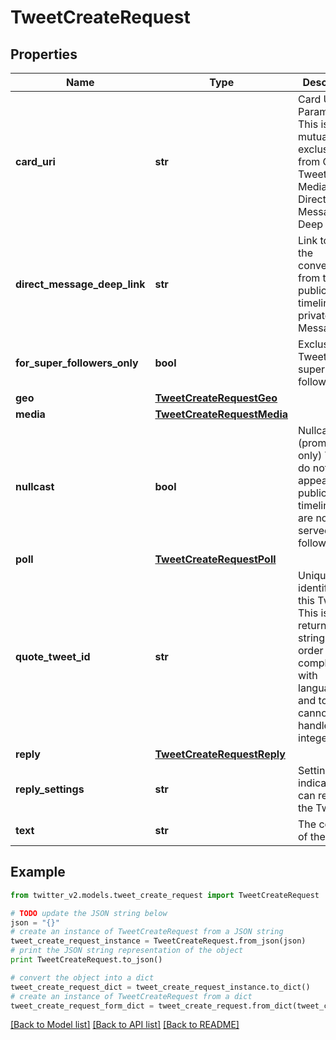 # TweetCreateRequest


## Properties
Name | Type | Description | Notes
------------ | ------------- | ------------- | -------------
**card_uri** | **str** | Card Uri Parameter. This is mutually exclusive from Quote Tweet Id, Poll, Media, and Direct Message Deep Link. | [optional] 
**direct_message_deep_link** | **str** | Link to take the conversation from the public timeline to a private Direct Message. | [optional] 
**for_super_followers_only** | **bool** | Exclusive Tweet for super followers. | [optional] [default to False]
**geo** | [**TweetCreateRequestGeo**](TweetCreateRequestGeo.md) |  | [optional] 
**media** | [**TweetCreateRequestMedia**](TweetCreateRequestMedia.md) |  | [optional] 
**nullcast** | **bool** | Nullcasted (promoted-only) Tweets do not appear in the public timeline and are not served to followers. | [optional] [default to False]
**poll** | [**TweetCreateRequestPoll**](TweetCreateRequestPoll.md) |  | [optional] 
**quote_tweet_id** | **str** | Unique identifier of this Tweet. This is returned as a string in order to avoid complications with languages and tools that cannot handle large integers. | [optional] 
**reply** | [**TweetCreateRequestReply**](TweetCreateRequestReply.md) |  | [optional] 
**reply_settings** | **str** | Settings to indicate who can reply to the Tweet. | [optional] 
**text** | **str** | The content of the Tweet. | [optional] 

## Example

```python
from twitter_v2.models.tweet_create_request import TweetCreateRequest

# TODO update the JSON string below
json = "{}"
# create an instance of TweetCreateRequest from a JSON string
tweet_create_request_instance = TweetCreateRequest.from_json(json)
# print the JSON string representation of the object
print TweetCreateRequest.to_json()

# convert the object into a dict
tweet_create_request_dict = tweet_create_request_instance.to_dict()
# create an instance of TweetCreateRequest from a dict
tweet_create_request_form_dict = tweet_create_request.from_dict(tweet_create_request_dict)
```
[[Back to Model list]](../README.md#documentation-for-models) [[Back to API list]](../README.md#documentation-for-api-endpoints) [[Back to README]](../README.md)


